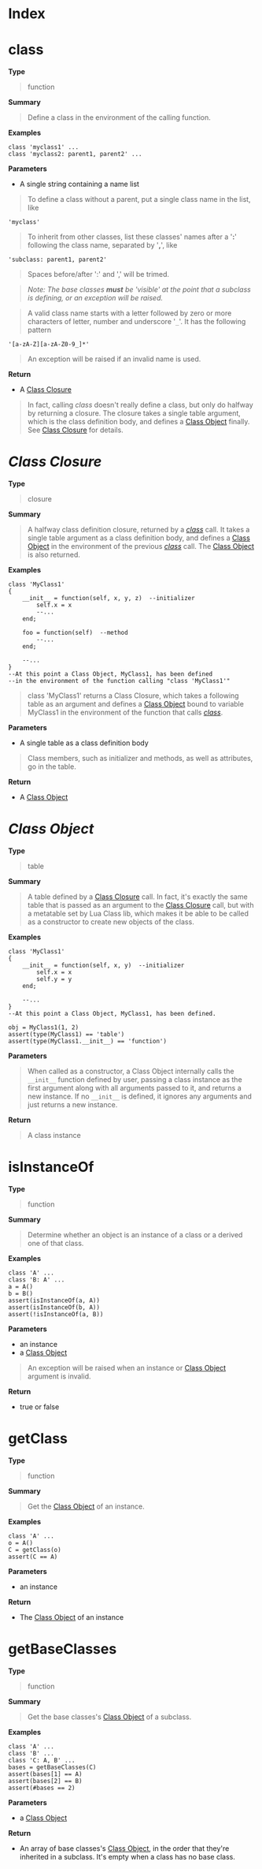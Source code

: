 # Index #


# class #
**Type**
> function

**Summary**
> Define a class in the environment of the calling function.

**Examples**
> 
```
class 'myclass1' ...
class 'myclass2: parent1, parent2' ...
```

**Parameters**
  * A single string containing a name list

> To define a class without a parent, put a single class name in the list, like
```
'myclass'
```

> To inherit from other classes, list these classes' names after a '**:**' following the class name, separated by '**,**', like
```
'subclass: parent1, parent2'
```
> Spaces before/after ':' and ',' will be trimed.

> _Note: The base classes **must** be 'visible' at the point that a subclass is defining, or an exception will be raised._

> A valid class name starts with a letter followed by zero or more characters of letter, number and underscore '`_`'. It has the following pattern
```
'[a-zA-Z][a-zA-Z0-9_]*'
```
> An exception will be raised if an invalid name is used.

**Return**
  * A [Class Closure](APIReference#Class_Closure.md)

> In fact, calling _class_ doesn't really define a class, but only do halfway by returning a closure. The closure takes a single table argument, which is the class definition body, and defines a [Class Object](APIReference#Class_Object.md) finally. See [Class Closure](APIReference#Class_Closure.md) for details.


# _Class Closure_ #
**Type**
> closure

**Summary**
> A halfway class definition closure, returned by a _[class](APIReference#class.md)_ call. It takes a single table argument as a class definition body, and defines a [Class Object](APIReference#Class_Object.md) in the environment of the previous _[class](APIReference#class.md)_ call. The [Class Object](APIReference#Class_Object.md) is also returned.

**Examples**
> 
```
class 'MyClass1' 
{
    __init__ = function(self, x, y, z)  --initializer 
        self.x = x
        --...
    end;

    foo = function(self)  --method
        --...
    end;

    --...
}
--At this point a Class Object, MyClass1, has been defined 
--in the environment of the function calling "class 'MyClass1'"
```

> class 'MyClass1' returns a Class Closure, which takes a following table as an argument and defines a [Class Object](APIReference#Class_Object.md) bound to variable MyClass1 in the environment of the function that calls _[class](APIReference#class.md)_.

**Parameters**
  * A single table as a class definition body

> Class members, such as initializer and methods, as well as attributes, go in the table.

**Return**
  * A [Class Object](APIReference#Class_Object.md)

# _Class Object_ #

**Type**
> table

**Summary**
> A table defined by a [Class Closure](APIReference#Class_Closure.md) call. In fact, it's exactly the same table that is passed as an argument to the [Class Closure](APIReference#Class_Closure.md) call, but with a metatable set by Lua Class lib, which makes it be able to be called as a constructor to create new objects of the class.

**Examples**
> 
```
class 'MyClass1' 
{
    __init__ = function(self, x, y)  --initializer 
        self.x = x
        self.y = y
    end;

    --...
}
--At this point a Class Object, MyClass1, has been defined.

obj = MyClass1(1, 2)
assert(type(MyClass1) == 'table')
assert(type(MyClass1.__init__) == 'function')
```

**Parameters**
> When called as a constructor, a Class Object internally calls the `__init__` function defined by user, passing a class instance as the first argument along with all arguments passed to it, and returns a new instance. If no `__init__` is defined, it ignores any arguments and just returns a new instance.

**Return**
> A class instance


# isInstanceOf #

**Type**
> function

**Summary**
> Determine whether an object is an instance of a class or a derived one of that class.

**Examples**
> 
```
class 'A' ...
class 'B: A' ...
a = A()
b = B()
assert(isInstanceOf(a, A))
assert(isInstanceOf(b, A))
assert(!isInstanceOf(a, B))
```

**Parameters**
  * an instance
  * a [Class Object](APIReference#Class_Object.md)

> An exception will be raised when an instance or [Class Object](APIReference#Class_Object.md) argument is invalid.

**Return**
  * true or false

# getClass #

**Type**
> function

**Summary**
> Get the [Class Object](APIReference#Class_Object.md) of an instance.

**Examples**
> 
```
class 'A' ...
o = A()
C = getClass(o)
assert(C == A)
```

**Parameters**
  * an instance

**Return**
  * The [Class Object](APIReference#Class_Object.md) of an instance

# getBaseClasses #

**Type**
> function

**Summary**
> Get the base classes's [Class Object](APIReference#Class_Object.md) of a subclass.

**Examples**
> 
```
class 'A' ...
class 'B' ...
class 'C: A, B' ...
bases = getBaseClasses(C)
assert(bases[1] == A)
assert(bases[2] == B)
assert(#bases == 2)
```

**Parameters**
  * a [Class Object](APIReference#Class_Object.md)

**Return**
  * An array of base classes's [Class Object](APIReference#Class_Object.md), in the order that they're inherited in a subclass. It's empty when a class has no base class.